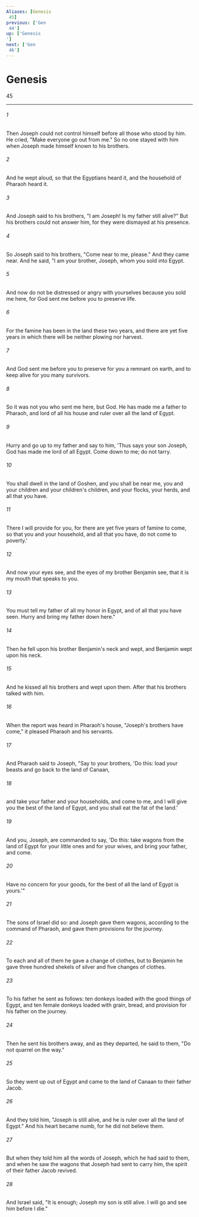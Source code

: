 ```yaml
---
Aliases: [Genesis 45]
previous: ['Gen 44']
up: ['Genesis']
next: ['Gen 46']
---
```

# Genesis 45

***
 

###### 1 
Then Joseph could not control himself before all those who stood by him. He cried, "Make everyone go out from me." So no one stayed with him when Joseph made himself known to his brothers.  

###### 2 
And he wept aloud, so that the Egyptians heard it, and the household of Pharaoh heard it.  

###### 3 
And Joseph said to his brothers, "I am Joseph! Is my father still alive?" But his brothers could not answer him, for they were dismayed at his presence.  

###### 4 
So Joseph said to his brothers, "Come near to me, please." And they came near. And he said, "I am your brother, Joseph, whom you sold into Egypt.  

###### 5 
And now do not be distressed or angry with yourselves because you sold me here, for God sent me before you to preserve life.  

###### 6 
For the famine has been in the land these two years, and there are yet five years in which there will be neither plowing nor harvest.  

###### 7 
And God sent me before you to preserve for you a remnant on earth, and to keep alive for you many survivors.  

###### 8 
So it was not you who sent me here, but God. He has made me a father to Pharaoh, and lord of all his house and ruler over all the land of Egypt.  

###### 9 
Hurry and go up to my father and say to him, 'Thus says your son Joseph, God has made me lord of all Egypt. Come down to me; do not tarry.  

###### 10 
You shall dwell in the land of Goshen, and you shall be near me, you and your children and your children's children, and your flocks, your herds, and all that you have.  

###### 11 
There I will provide for you, for there are yet five years of famine to come, so that you and your household, and all that you have, do not come to poverty.'  

###### 12 
And now your eyes see, and the eyes of my brother Benjamin see, that it is my mouth that speaks to you.  

###### 13 
You must tell my father of all my honor in Egypt, and of all that you have seen. Hurry and bring my father down here."  

###### 14 
Then he fell upon his brother Benjamin's neck and wept, and Benjamin wept upon his neck.  

###### 15 
And he kissed all his brothers and wept upon them. After that his brothers talked with him.  

###### 16 
When the report was heard in Pharaoh's house, "Joseph's brothers have come," it pleased Pharaoh and his servants.  

###### 17 
And Pharaoh said to Joseph, "Say to your brothers, 'Do this: load your beasts and go back to the land of Canaan,  

###### 18 
and take your father and your households, and come to me, and I will give you the best of the land of Egypt, and you shall eat the fat of the land.'  

###### 19 
And you, Joseph, are commanded to say, 'Do this: take wagons from the land of Egypt for your little ones and for your wives, and bring your father, and come.  

###### 20 
Have no concern for your goods, for the best of all the land of Egypt is yours.'"  

###### 21 
The sons of Israel did so: and Joseph gave them wagons, according to the command of Pharaoh, and gave them provisions for the journey.  

###### 22 
To each and all of them he gave a change of clothes, but to Benjamin he gave three hundred shekels of silver and five changes of clothes.  

###### 23 
To his father he sent as follows: ten donkeys loaded with the good things of Egypt, and ten female donkeys loaded with grain, bread, and provision for his father on the journey.  

###### 24 
Then he sent his brothers away, and as they departed, he said to them, "Do not quarrel on the way."  

###### 25 
So they went up out of Egypt and came to the land of Canaan to their father Jacob.  

###### 26 
And they told him, "Joseph is still alive, and he is ruler over all the land of Egypt." And his heart became numb, for he did not believe them.  

###### 27 
But when they told him all the words of Joseph, which he had said to them, and when he saw the wagons that Joseph had sent to carry him, the spirit of their father Jacob revived.  

###### 28 
And Israel said, "It is enough; Joseph my son is still alive. I will go and see him before I die."
